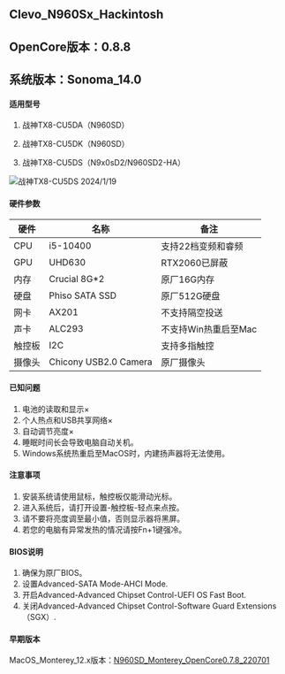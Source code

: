## Clevo_N960Sx_Hackintosh

## OpenCore版本：0.8.8

## 系统版本：Sonoma_14.0

#### 适用型号

1. 战神TX8-CU5DA（N960SD）

2. 战神TX8-CU5DK（N960SD）

3. 战神TX8-CU5DS（N9x0sD2/N960SD2-HA）

![战神TX8-CU5DS 2024/1/19](https://foruda.gitee.com/images/1705725216625195312/520965f7_10135614.jpeg "sonoma.jpg")

#### 硬件参数
| 硬件  | 名称       | 备注            |
|-----|----------|---------------|
| CPU | i5-10400 | 支持22档变频和睿频 |
| GPU | UHD630   | RTX2060已屏蔽    |
| 内存 | Crucial 8G*2   | 原厂16G内存   |
| 硬盘 | Phiso SATA SSD | 原厂512G硬盘    |
| 网卡  | AX201    | 不支持隔空投送       |
| 声卡  | ALC293   | 不支持Win热重启至Mac |
| 触控板 | I2C      | 支持多指触控 |
| 摄像头 | Chicony USB2.0 Camera | 原厂摄像头 |

#### 已知问题

1. 电池的读取和显示×
2. 个人热点和USB共享网络×
3. 自动调节亮度×
4. 睡眠时间长会导致电脑自动关机。
5. Windows系统热重启至MacOS时，内建扬声器将无法使用。

#### 注意事项

1.  安装系统请使用鼠标，触控板仅能滑动光标。
2.  进入系统后，请打开设置-触控板-轻点来点按。
3.  请不要将亮度调至最小值，否则显示器将黑屏。
4.  若您的电脑有异常发热的情况请按Fn+1键强冷。

#### BIOS说明

1.  确保为原厂BIOS。
2.  设置Advanced-SATA Mode-AHCI Mode.
3.  开启Advanced-Advanced Chipset Control-UEFI OS Fast Boot.
4.  关闭Advanced-Advanced Chipset Control-Software Guard Extensions（SGX）.

#### 早期版本
MacOS_Monterey_12.x版本：[N960SD_Monterey_OpenCore0.7.8_220701](https://www.lanzoux.com/i1AF81lnrhkf)
